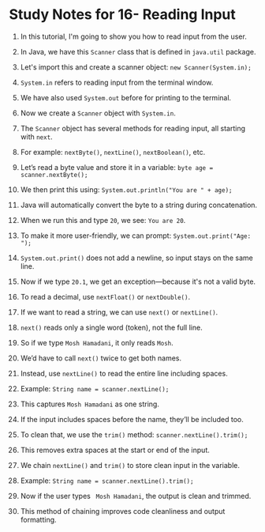 # Study Notes for 16- Reading Input

1. In this tutorial, I'm going to show you how to read input from the user.

2. In Java, we have this `Scanner` class that is defined in `java.util` package.

3. Let's import this and create a scanner object: `new Scanner(System.in);`

4. `System.in` refers to reading input from the terminal window.

5. We have also used `System.out` before for printing to the terminal.

6. Now we create a `Scanner` object with `System.in`.

7. The `Scanner` object has several methods for reading input, all starting with `next`.

8. For example: `nextByte()`, `nextLine()`, `nextBoolean()`, etc.

9. Let’s read a byte value and store it in a variable: `byte age = scanner.nextByte();`

10. We then print this using: `System.out.println("You are " + age);`

11. Java will automatically convert the byte to a string during concatenation.

12. When we run this and type `20`, we see: `You are 20`.

13. To make it more user-friendly, we can prompt: `System.out.print("Age: ");`

14. `System.out.print()` does not add a newline, so input stays on the same line.

15. Now if we type `20.1`, we get an exception—because it's not a valid byte.

16. To read a decimal, use `nextFloat()` or `nextDouble()`.

17. If we want to read a string, we can use `next()` or `nextLine()`.

18. `next()` reads only a single word (token), not the full line.

19. So if we type `Mosh Hamadani`, it only reads `Mosh`.

20. We’d have to call `next()` twice to get both names.

21. Instead, use `nextLine()` to read the entire line including spaces.

22. Example: `String name = scanner.nextLine();`

23. This captures `Mosh Hamadani` as one string.

24. If the input includes spaces before the name, they’ll be included too.

25. To clean that, we use the `trim()` method: `scanner.nextLine().trim();`

26. This removes extra spaces at the start or end of the input.

27. We chain `nextLine()` and `trim()` to store clean input in the variable.

28. Example: `String name = scanner.nextLine().trim();`

29. Now if the user types `  Mosh Hamadani `, the output is clean and trimmed.

30. This method of chaining improves code cleanliness and output formatting.
